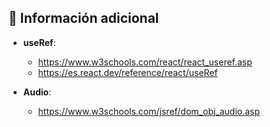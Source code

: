 ## 📌 Información adicional 

- **useRef**:
    - https://www.w3schools.com/react/react_useref.asp
    - https://es.react.dev/reference/react/useRef

- **Audio**: 
    - https://www.w3schools.com/jsref/dom_obj_audio.asp
